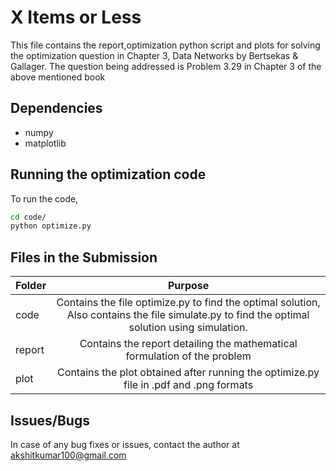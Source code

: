 # X Items or Less
This file contains the report,optimization python script and plots for solving the optimization question in Chapter 3, Data Networks by Bertsekas & Gallager.
The question being addressed is Problem 3.29 in Chapter 3 of the above mentioned book

## Dependencies
+ numpy
+ matplotlib

## Running the optimization code
To run the code,
```bash 
cd code/
python optimize.py
```

## Files in the Submission
|Folder|Purpose|
|------|:-----:|
|code| Contains the file optimize.py to find the optimal solution, Also contains the file simulate.py to find the optimal solution using simulation.|
|report| Contains the report detailing the mathematical formulation of the problem|
|plot| Contains the plot obtained after running the optimize.py file in .pdf and .png formats|

## Issues/Bugs
In case of any bug fixes or issues, contact the author at akshitkumar100@gmail.com
